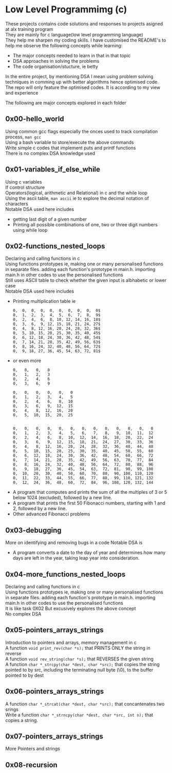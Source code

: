 <h1> Low Level Programmimg (c) </h1>

These projects contains code solutions and responses to projects asigned at alx training program<br>
They are mainly for c language(low level programming language)<br>
They help me sharpen my coding skills. I have customised the README's to help me observe the following concepts while learning:
- The major concepts needed to learn in that in that topic
- DSA approaches in solving the problems
- The code organisation/stucture, ie betty

In the entire project, by mentioning DSA I mean using problem solving techniques in comming up with better algorithms hence optimised code. The repo will only feature the optimised codes. It is according to my view and experience

The following are major concepts explored in each folder

## 0x00-hello_world
Using common gcc flags especially the onces used to track compilation process, ```man gcc``` <br>
Using a bash variable to store/execute the above commands <br>
Write simple c codes that implement puts and printf functions <br>
There is no complex DSA knowledge used <br>

## 0x01-variables_if_else_while
Using c variables <br>
If control structure <br>
Operators(logical, arithmetic and Relational) in c and the while loop <br>
Using the ascii table, ```man ascii``` ie to explore the decimal notation of characters <br>
Notable DSA used here includes
- getting last digit of a given number
- Printing all possible combinations of one, two or three digit numbers using while loop

## 0x02-functions_nested_loops
Declaring and calling functions in c  <br>
Using functions prototypes ie, making one or many personalised functions in separate files. adding each function's prototype in main.h. importing main.h in other codes to use the personalised functions  <br>
Still uses ASCII table to check whether the given input is albhabetic or lower case  <br>
Notable DSA used here includes
- Printing multiplication table ie
  ```
  0,  0,  0,  0,  0,  0,  0,  0,  0,  0$
  0,  1,  2,  3,  4,  5,  6,  7,  8,  9$
  0,  2,  4,  6,  8, 10, 12, 14, 16, 18$
  0,  3,  6,  9, 12, 15, 18, 21, 24, 27$
  0,  4,  8, 12, 16, 20, 24, 28, 32, 36$
  0,  5, 10, 15, 20, 25, 30, 35, 40, 45$
  0,  6, 12, 18, 24, 30, 36, 42, 48, 54$
  0,  7, 14, 21, 28, 35, 42, 49, 56, 63$
  0,  8, 16, 24, 32, 40, 48, 56, 64, 72$
  0,  9, 18, 27, 36, 45, 54, 63, 72, 81$
  ```
- or even more
  ```
  0,   0,   0,   0
  0,   1,   2,   3
  0,   2,   4,   6
  0,   3,   6,   9

  0,   0,   0,   0,   0,   0
  0,   1,   2,   3,   4,   5
  0,   2,   4,   6,   8,  10
  0,   3,   6,   9,  12,  15
  0,   4,   8,  12,  16,  20
  0,   5,  10,  15,  20,  25
  
  
  0,   0,   0,   0,   0,   0,   0,   0,   0,   0,   0,   0,   0
  0,   1,   2,   3,   4,   5,   6,   7,   8,   9,  10,  11,  12
  0,   2,   4,   6,   8,  10,  12,  14,  16,  18,  20,  22,  24
  0,   3,   6,   9,  12,  15,  18,  21,  24,  27,  30,  33,  36
  0,   4,   8,  12,  16,  20,  24,  28,  32,  36,  40,  44,  48
  0,   5,  10,  15,  20,  25,  30,  35,  40,  45,  50,  55,  60
  0,   6,  12,  18,  24,  30,  36,  42,  48,  54,  60,  66,  72
  0,   7,  14,  21,  28,  35,  42,  49,  56,  63,  70,  77,  84
  0,   8,  16,  24,  32,  40,  48,  56,  64,  72,  80,  88,  96
  0,   9,  18,  27,  36,  45,  54,  63,  72,  81,  90,  99, 108
  0,  10,  20,  30,  40,  50,  60,  70,  80,  90, 100, 110, 120
  0,  11,  22,  33,  44,  55,  66,  77,  88,  99, 110, 121, 132
  0,  12,  24,  36,  48,  60,  72,  84,  96, 108, 120, 132, 144
  ```
- A program that computes and prints the sum of all the multiples of 3 or 5 below 1024 (excluded), followed by a new line.
- A program that prints the first 50 Fibonacci numbers, starting with 1 and 2, followed by a new line.
- Other advanced Fibonacci problems

## 0x03-debugging
More on identifying and removing bugs in a code
Notable DSA is 
- A program converts a date to the day of year and determines how many days are left in the year, taking leap year into consideration.

## 0x04-more_functions_nested_loops
Declaring and calling functions in c  <br>
Using functions prototypes ie, making one or many personalised functions in separate files. adding each function's prototype in main.h. importing main.h in other codes to use the personalised functions  <br>
It is like task 0X02 But excusively explores the above concept <br>
No complex DSA<br>

## 0x05-pointers_arrays_strings
Introduction to pointers and arrays, memory management in c <br>
A function `void print_rev(char *s);` that PRINTS ONLY the string in reverse <br>
A function `void rev_string(char *s);` that REVERSES the given string <br>
A function `char *_strcpy(char *dest, char *src);` that copies the string pointed to by src, including the terminating null byte (\0), to the buffer pointed to by dest

## 0x06-pointers_arrays_strings
A function `char *_strcat(char *dest, char *src);` that concantenates two srings <br>
Write a function `char *_strncpy(char *dest, char *src, int n);` that copies a string. <br>

## 0x07-pointers_arrays_strings
More Pointers and strings

## 0x08-recursion

